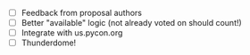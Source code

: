 - [ ] Feedback from proposal authors
- [ ] Better "available" logic (not already voted on should count!)
- [ ] Integrate with us.pycon.org
- [ ] Thunderdome!
